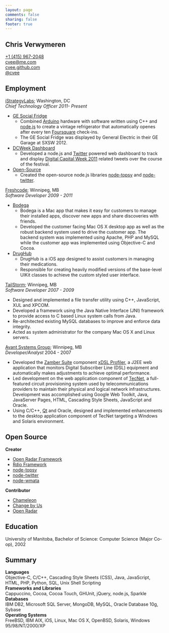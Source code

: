 ```yaml
---
layout: page
comments: false
sharing: false
footer: true
---
```


## Chris Verwymeren

[+1 (415) 967-2048](tel:14159672048)  
[cvee@me.com](mailto:cvee@me.com)  
[cvee.github.com](http://cvee.github.com)  
[@cvee](https://twitter.com/cvee)  

## Employment

[iStrategyLabs](http://istrategylabs.com); Washington, DC  
*Chief Technology Officer 2011- Present*

* [GE Social Fridge](http://www.istrategylabs.com/2012/03/the-ge-social-fridge-opens-at-sxsw-with-10-foursquare-check-ins)
  * Combined [Arduino](http://www.arduino.cc/) hardware with software written using C++ and [node.js](http://nodejs.org) to create a vintage refrigerator that automatically openes after every ten [Foursquare](https://foursquare.com/) check-ins.
  * The GE Social Fridge was displayed by General Electric in their GE Garage at SXSW 2012.
* [DCWeek Dashboard](http://ford.getgrandstand.com/)
  * Developed a node.js and [Twitter](http://twitter.com) powered web dashboard to track and display [Digital Capital Week 2011](http://digitalcapitalweek.org) related tweets over the course of the festival.
* [Open-Source](https://github.com/istrategylabs)
  * Created the open-source node.js libraries [node-topsy](https://github.com/iStrategyLabs/node-topsy) and [node-twitter](https://github.com/iStrategyLabs/node-twitter).

[Freshcode](http://madefresh.ca); Winnipeg, MB  
*Software Developer 2009 - 2011*

* [Bodega](http://appbodega.com/)
  * Bodega is a Mac app that makes it easy for customers to manage their installed apps, discover new apps and share discoveries with friends.
  * Developed the customer facing Mac OS X desktop app as well as the robust backend system used to drive the customer app. The backend system was implemented using Apache, PHP and MySQL while the customer app was implemented using Objective-C and Cocoa.
* [DrugHub](http://itunes.apple.com/ca/app/drughub-medicine-cabinet-in/id421028414?mt=8)
  * DrugHub is a iOS app designed to assist customers in managing their medications.
  * Responsible for creating heavily modified versions of the base-level UIKit classes to achieve the custom styled user interface.

[TailStorm](http://tailstorm.com/); Winnipeg, MB  
*Software Developer 2007 - 2009*

* Designed and implemented a file transfer utility using C++, JavaScript, XUL and XPCOM.
* Developed a framework using the Java Native Interface (JNI) framework to provide access to C based Linux system calls from Java.
* Re-architected existing MySQL databases to improve and enforce data integrity.
* Acted as system administrator for the company Mac OS X and Linux servers.

[Avant Systems Group](http://avant.ca); Winnipeg, MB  
*Developer/Analyst* 2004 - 2007

* Developed the [Zamber Suite](http://avant.ca/solutions_zamber.html) component [xDSL Profiler](http://avant.ca/profiler_description.html), a J2EE web application that monitors Digital Subscriber Line (DSL) equipment and automatically makes adjustments to achieve optimal performance.
* Led development on the web application component of [TecNet](http://avant.ca/solutions_tecnet.html), a full-featured circuit provisioning system used by telecommunications providers to maintain their physical and logical network infrastructures. Development was accomplished using Google Web Toolkit, Java, JavaServer Pages, HTML, Cascading Style Sheets, JavaScript and Oracle.
* Using C/C++, [Qt](http://qt.nokia.com/products/) and Oracle, designed and implemented enhancements to the desktop application component of TecNet targeting a Windows and Solaris environment.

## Open Source

**Creator**

* [Open Radar Framework](https://github.com/cvee/OpenRadarFramework)
* [Rdio Framework](https://github.com/cvee/rdio-framework)
* [node-topsy](https://github.com/iStrategyLabs/node-topsy)
* [node-twitter](https://github.com/iStrategyLabs/node-twitter)
* [node-wmata](https://github.com/cvee/node-wmata)

**Contributor**

* [Chameleon](https://github.com/BigZaphod/Chameleon)
* [Change by Us](https://github.com/localprojects/Change-By-Us)
* [Open Radar](https://github.com/timburks/openradar)

## Education

University of Manitoba, Bachelor of Science: Computer Science (Major Co-op), 2002

## Summary

**Languages**  
Objective-C, C/C++, Cascading Style Sheets (CSS), Java, JavaScript, HTML, PHP, Python, SQL, Unix Shell Scripting    
**Frameworks and Libraries**  
Cappuccino, Cocoa, Cocoa Touch, GHUnit, jQuery, node.js, Sparkle  
**Databases**  
IBM DB2, Microsoft SQL Server, MongoDB, MySQL, Oracle Database 10g, Sybase  
**Operating Systems**  
FreeBSD, IBM AIX, iOS, Linux, Mac OS X, OpenBSD, Solaris, Windows 95/98/NT/2000/XP  
